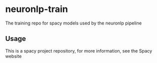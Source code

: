 # neuronlp-train
The training repo for spacy models used by the neuronlp pipeline

## Usage

This is a spacy project repository, for more information, see the Spacy website